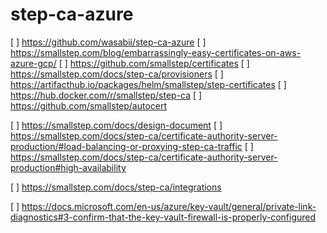 # step-ca-azure

[ ] https://github.com/wasabii/step-ca-azure
[ ] https://smallstep.com/blog/embarrassingly-easy-certificates-on-aws-azure-gcp/
[ ] https://github.com/smallstep/certificates
[ ] https://smallstep.com/docs/step-ca/provisioners
[ ] https://artifacthub.io/packages/helm/smallstep/step-certificates
[ ] https://hub.docker.com/r/smallstep/step-ca
[ ] https://github.com/smallstep/autocert

[ ] https://smallstep.com/docs/design-document
[ ] https://smallstep.com/docs/step-ca/certificate-authority-server-production/#load-balancing-or-proxying-step-ca-traffic
[ ] https://smallstep.com/docs/step-ca/certificate-authority-server-production#high-availability

[ ] https://smallstep.com/docs/step-ca/integrations

[ ] https://docs.microsoft.com/en-us/azure/key-vault/general/private-link-diagnostics#3-confirm-that-the-key-vault-firewall-is-properly-configured
